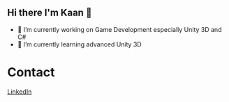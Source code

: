 ## Hi there I'm Kaan 👋

- 🔭 I’m currently working on Game Development especially Unity 3D and C# 
- 🌱 I’m currently learning advanced Unity 3D

# Contact

[LinkedIn](https://www.linkedin.com/in/kaan-eker-961b7b208/)

<!--
**ekrrkaan/ekrrkaan** is a ✨ _special_ ✨ repository because its `README.md` (this file) appears on your GitHub profile.
